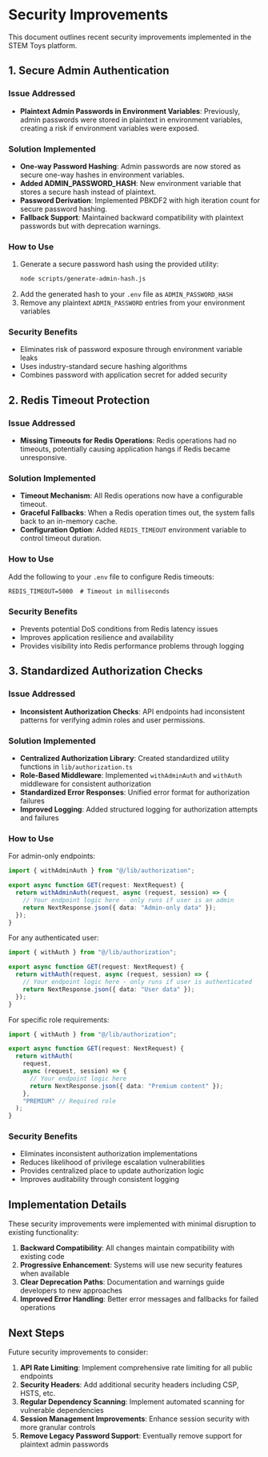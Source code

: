 # Security Improvements

This document outlines recent security improvements implemented in the STEM Toys platform.

## 1. Secure Admin Authentication

### Issue Addressed

- **Plaintext Admin Passwords in Environment Variables**: Previously, admin passwords were stored in plaintext in environment variables, creating a risk if environment variables were exposed.

### Solution Implemented

- **One-way Password Hashing**: Admin passwords are now stored as secure one-way hashes in environment variables.
- **Added ADMIN_PASSWORD_HASH**: New environment variable that stores a secure hash instead of plaintext.
- **Password Derivation**: Implemented PBKDF2 with high iteration count for secure password hashing.
- **Fallback Support**: Maintained backward compatibility with plaintext passwords but with deprecation warnings.

### How to Use

1. Generate a secure password hash using the provided utility:
   ```bash
   node scripts/generate-admin-hash.js
   ```
2. Add the generated hash to your `.env` file as `ADMIN_PASSWORD_HASH`
3. Remove any plaintext `ADMIN_PASSWORD` entries from your environment variables

### Security Benefits

- Eliminates risk of password exposure through environment variable leaks
- Uses industry-standard secure hashing algorithms
- Combines password with application secret for added security

## 2. Redis Timeout Protection

### Issue Addressed

- **Missing Timeouts for Redis Operations**: Redis operations had no timeouts, potentially causing application hangs if Redis became unresponsive.

### Solution Implemented

- **Timeout Mechanism**: All Redis operations now have a configurable timeout.
- **Graceful Fallbacks**: When a Redis operation times out, the system falls back to an in-memory cache.
- **Configuration Option**: Added `REDIS_TIMEOUT` environment variable to control timeout duration.

### How to Use

Add the following to your `.env` file to configure Redis timeouts:

```
REDIS_TIMEOUT=5000  # Timeout in milliseconds
```

### Security Benefits

- Prevents potential DoS conditions from Redis latency issues
- Improves application resilience and availability
- Provides visibility into Redis performance problems through logging

## 3. Standardized Authorization Checks

### Issue Addressed

- **Inconsistent Authorization Checks**: API endpoints had inconsistent patterns for verifying admin roles and user permissions.

### Solution Implemented

- **Centralized Authorization Library**: Created standardized utility functions in `lib/authorization.ts`
- **Role-Based Middleware**: Implemented `withAdminAuth` and `withAuth` middleware for consistent authorization
- **Standardized Error Responses**: Unified error format for authorization failures
- **Improved Logging**: Added structured logging for authorization attempts and failures

### How to Use

For admin-only endpoints:

```typescript
import { withAdminAuth } from "@/lib/authorization";

export async function GET(request: NextRequest) {
  return withAdminAuth(request, async (request, session) => {
    // Your endpoint logic here - only runs if user is an admin
    return NextResponse.json({ data: "Admin-only data" });
  });
}
```

For any authenticated user:

```typescript
import { withAuth } from "@/lib/authorization";

export async function GET(request: NextRequest) {
  return withAuth(request, async (request, session) => {
    // Your endpoint logic here - only runs if user is authenticated
    return NextResponse.json({ data: "User data" });
  });
}
```

For specific role requirements:

```typescript
import { withAuth } from "@/lib/authorization";

export async function GET(request: NextRequest) {
  return withAuth(
    request,
    async (request, session) => {
      // Your endpoint logic here
      return NextResponse.json({ data: "Premium content" });
    },
    "PREMIUM" // Required role
  );
}
```

### Security Benefits

- Eliminates inconsistent authorization implementations
- Reduces likelihood of privilege escalation vulnerabilities
- Provides centralized place to update authorization logic
- Improves auditability through consistent logging

## Implementation Details

These security improvements were implemented with minimal disruption to existing functionality:

1. **Backward Compatibility**: All changes maintain compatibility with existing code
2. **Progressive Enhancement**: Systems will use new security features when available
3. **Clear Deprecation Paths**: Documentation and warnings guide developers to new approaches
4. **Improved Error Handling**: Better error messages and fallbacks for failed operations

## Next Steps

Future security improvements to consider:

1. **API Rate Limiting**: Implement comprehensive rate limiting for all public endpoints
2. **Security Headers**: Add additional security headers including CSP, HSTS, etc.
3. **Regular Dependency Scanning**: Implement automated scanning for vulnerable dependencies
4. **Session Management Improvements**: Enhance session security with more granular controls
5. **Remove Legacy Password Support**: Eventually remove support for plaintext admin passwords
